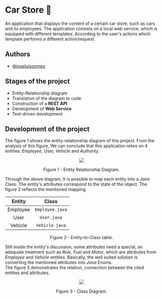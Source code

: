 # Car Store 🚗

An application that displays the content of a certain car store, such as cars and its employees. The application consists on a local web service, which is equipped with different templates. According to the user's actions which template performs a different action/request.

## Authors

- [@joseluisgomes](https://www.github.com/joseluisgomes)

## Stages of the project

- Entity-Relationship diagram
- Translation of the diagram to code
- Construction of a **REST API**
- Development of **Web Service**
- Test-driven development

## Development of the project

The figure 1 shows the entity-relationship diagram of this project. From the analysis of this figure, We can conclude that this application relies on 4 entities: _Employee, User, Vehicle_ and _Authority_.

<p align="center">
    <img src="https://user-images.githubusercontent.com/70901488/187467998-703b5d8d-23b2-4fd2-89f1-26ccbc16f65d.png">
</p>
<div align = "center">Figure 1 - Entity Relationship Diagram.</div>

Through the above diagram, It is possible to map each entity into a _Java_ Class. The entity's attributes correspond to the state of the object. The figure 2 reflects the mentioned mapping.

<div align="center">

|   Entity   |       Class       |
|:----------:|:-----------------:|
|  Employee  |  `Employee.java`  |
|    User    |    `User.java`    |
|  Vehicle   |  `Vehicle.java`   |

</div>
<div align = "center">Figure 2 - Entity-to-Class table.</div>

Still inside the entity's discussion, some attributes need a special, an adequate treatment such as _Role, Fuel_ and _Motor_, which are attributes from _Employee_ and _Vehicle_ entities. Basically, the well suited solution is converting the mentioned attributes into _Java_ Enums.
<br />
The figure 3 demonstrates the relation, connection between the cited entities and attributes. 

<p align="center">
    <img src="https://user-images.githubusercontent.com/70901488/187542260-161fd005-1cd2-4aa4-89e0-12dbb40d7559.png">
</p>
<div align = "center">Figure 3 - Class Diagram.</div>
